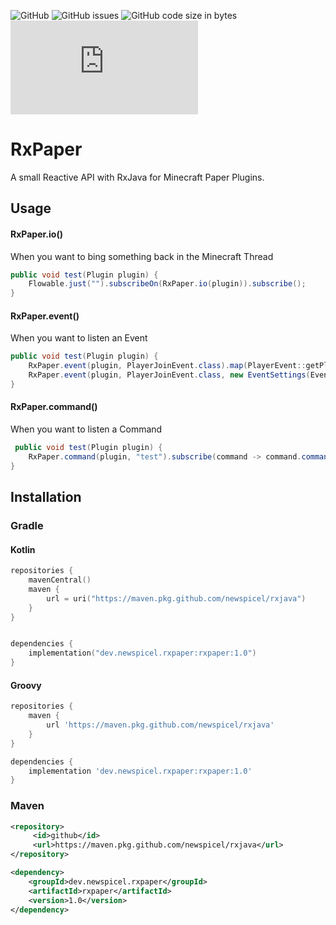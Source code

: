 ![GitHub](https://img.shields.io/github/license/newspicel/RxPaper) 
![GitHub issues](https://img.shields.io/github/issues/newspicel/rxpaper)
![GitHub code size in bytes](https://img.shields.io/github/languages/code-size/newspicel/rxpaper)
![GitHub release (latest by date and asset)](https://img.shields.io/github/downloads/newspicel/rxpaper/latest/rxpaper-1.0-all.jar)
# RxPaper
A small Reactive API with RxJava for Minecraft Paper Plugins.

## Usage

#### RxPaper.io()
When you want to bing something back in the Minecraft Thread
````java
public void test(Plugin plugin) {
    Flowable.just("").subscribeOn(RxPaper.io(plugin)).subscribe();
}
````
#### RxPaper.event()
When you want to listen an Event
````java
public void test(Plugin plugin) {
    RxPaper.event(plugin, PlayerJoinEvent.class).map(PlayerEvent::getPlayer).subscribe(player -> player.sendMessage("Hello"));
    RxPaper.event(plugin, PlayerJoinEvent.class, new EventSettings(EventPriority.MONITOR, false)).map(PlayerEvent::getPlayer).subscribe(player -> player.sendMessage("Hello later"));
}
````
#### RxPaper.command()
When you want to listen a Command
````java
 public void test(Plugin plugin) {
    RxPaper.command(plugin, "test").subscribe(command -> command.commandSender().sendMessage("This is a command"));
}
````


## Installation

### Gradle

#### Kotlin
````kotlin
repositories {
    mavenCentral()
    maven {
        url = uri("https://maven.pkg.github.com/newspicel/rxjava")
    }
}    


dependencies {
    implementation("dev.newspicel.rxpaper:rxpaper:1.0")
}
````

#### Groovy
````groovy
repositories {
    maven {
        url 'https://maven.pkg.github.com/newspicel/rxjava'
    }
}

dependencies {
    implementation 'dev.newspicel.rxpaper:rxpaper:1.0'
}
````

### Maven
````xml
<repository>
     <id>github</id>
     <url>https://maven.pkg.github.com/newspicel/rxjava</url>
</repository>

<dependency>
    <groupId>dev.newspicel.rxpaper</groupId>
    <artifactId>rxpaper</artifactId>
    <version>1.0</version>
</dependency>
````
